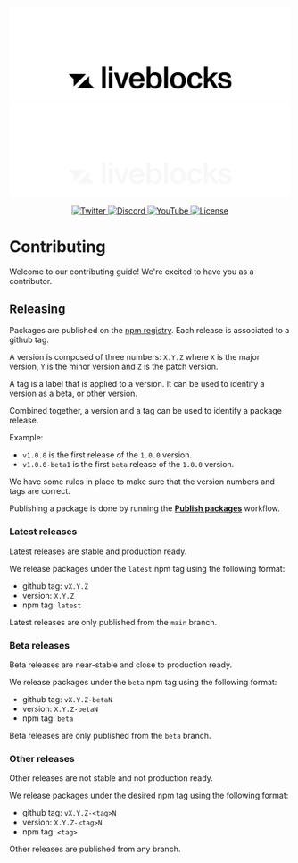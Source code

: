 <p align="center">
  <a href="https://liveblocks.io#gh-light-mode-only">
    <img src="https://raw.githubusercontent.com/liveblocks/liveblocks/main/.github/assets/header-wordmark-light.svg" alt="Liveblocks"   />
  </a>
  <a href="https://liveblocks.io#gh-dark-mode-only">
    <img src="https://raw.githubusercontent.com/liveblocks/liveblocks/main/.github/assets/header-wordmark-dark.svg" alt="Liveblocks"   />
  </a>
</p>
<p align="center">
  <a href="https://twitter.com/liveblocks">
    <img src="https://img.shields.io/badge/liveblocks-message?style=flat&logo=twitter&color=555&logoColor=fff" alt="Twitter" />
  </a>
  <a href="https://discord.gg/X4YWJuH9VY">
    <img src="https://img.shields.io/discord/913109211746009108?style=flat&label=discord&logo=discord&color=85f&logoColor=fff" alt="Discord" />
  </a>
    <a href="https://www.youtube.com/channel/UCDXT5skWxzOorIQrWG5OT2w">
    <img src="https://img.shields.io/youtube/channel/subscribers/UCDXT5skWxzOorIQrWG5OT2w?style=flat&label=youtube&logo=youtube&color=e14&logoColor=fff" alt="YouTube" />
  </a>
  <a href="https://github.com/liveblocks/liveblocks/blob/main/LICENSE">
    <img src="https://img.shields.io/github/license/liveblocks/liveblocks?style=flat&label=license&logo=github&color=f80&logoColor=fff" alt="License" />
  </a>
</p>

# Contributing

Welcome to our contributing guide! We're excited to have you as a contributor.

## Releasing

Packages are published on the [npm registry](https://www.npmjs.com/). Each
release is associated to a github tag.

A version is composed of three numbers: `X.Y.Z` where `X` is the major version,
`Y` is the minor version and `Z` is the patch version.

A tag is a label that is applied to a version. It can be used to identify a
version as a beta, or other version.

Combined together, a version and a tag can be used to identify a package
release.

Example:

- `v1.0.0` is the first release of the `1.0.0` version.
- `v1.0.0-beta1` is the first `beta` release of the `1.0.0` version.

We have some rules in place to make sure that the version numbers and tags are
correct.

Publishing a package is done by running the
[**Publish packages**](https://github.com/liveblocks/liveblocks/actions/workflows/publish-packages.yml)
workflow.

<!-- Insert workflow screenshot here -->

### Latest releases

Latest releases are stable and production ready.

We release packages under the `latest` npm tag using the following format:

- github tag: `vX.Y.Z`
- version: `X.Y.Z`
- npm tag: `latest`

Latest releases are only published from the `main` branch.

### Beta releases

Beta releases are near-stable and close to production ready.

We release packages under the `beta` npm tag using the following format:

- github tag: `vX.Y.Z-betaN`
- version: `X.Y.Z-betaN`
- npm tag: `beta`

Beta releases are only published from the `beta` branch.

### Other releases

Other releases are not stable and not production ready.

We release packages under the desired npm tag using the following format:

- github tag: `vX.Y.Z-<tag>N`
- version: `X.Y.Z-<tag>N`
- npm tag: `<tag>`

Other releases are published from any branch.
